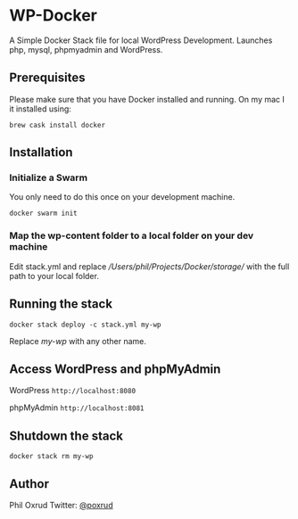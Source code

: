 # WP-Docker 
A Simple Docker Stack file for local WordPress Development. 
Launches php, mysql, phpmyadmin and WordPress.


## Prerequisites
Please make sure that you have Docker installed and running. 
On my mac I it installed using: 

``` 
brew cask install docker 
```

## Installation 
### Initialize a Swarm
You only need to do this once on your development machine. 

```
docker swarm init
```

### Map the wp-content folder to a local folder on your dev machine
Edit stack.yml and replace _/Users/phil/Projects/Docker/storage/_ with the full path to your local folder. 

## Running the stack
```
docker stack deploy -c stack.yml my-wp
```
Replace _my-wp_ with any other name. 

## Access WordPress and phpMyAdmin
WordPress ``` http://localhost:8080 ```

phpMyAdmin ``` http://localhost:8081 ```


## Shutdown the stack
```
docker stack rm my-wp
```

## Author
Phil Oxrud
Twitter: [@poxrud](https://www.twitter.com/poxrud)